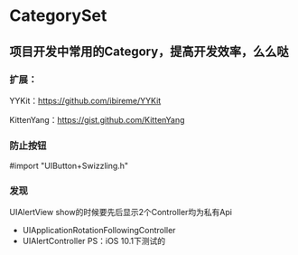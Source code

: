 # CategorySet

## 项目开发中常用的Category，提高开发效率，么么哒

### 扩展：
YYKit：https://github.com/ibireme/YYKit

KittenYang：https://gist.github.com/KittenYang

### 防止按钮
#import "UIButton+Swizzling.h"

### 发现

UIAlertView show的时候要先后显示2个Controller均为私有Api
- UIApplicationRotationFollowingController
- UIAlertController
PS：iOS 10.1下测试的


